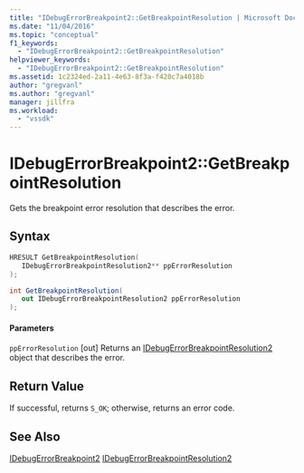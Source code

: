 ```yaml
---
title: "IDebugErrorBreakpoint2::GetBreakpointResolution | Microsoft Docs"
ms.date: "11/04/2016"
ms.topic: "conceptual"
f1_keywords:
  - "IDebugErrorBreakpoint2::GetBreakpointResolution"
helpviewer_keywords:
  - "IDebugErrorBreakpoint2::GetBreakpointResolution"
ms.assetid: 1c2324ed-2a11-4e63-8f3a-f420c7a4018b
author: "gregvanl"
ms.author: "gregvanl"
manager: jillfra
ms.workload:
  - "vssdk"
---
```

# IDebugErrorBreakpoint2::GetBreakpointResolution
Gets the breakpoint error resolution that describes the error.

## Syntax

```cpp
HRESULT GetBreakpointResolution( 
   IDebugErrorBreakpointResolution2** ppErrorResolution
);
```

```csharp
int GetBreakpointResolution( 
   out IDebugErrorBreakpointResolution2 ppErrorResolution
);
```

#### Parameters
 `ppErrorResolution`
 [out] Returns an [IDebugErrorBreakpointResolution2](../../../extensibility/debugger/reference/idebugerrorbreakpointresolution2.md) object that describes the error.

## Return Value
 If successful, returns `S_OK`; otherwise, returns an error code.

## See Also
 [IDebugErrorBreakpoint2](../../../extensibility/debugger/reference/idebugerrorbreakpoint2.md)
 [IDebugErrorBreakpointResolution2](../../../extensibility/debugger/reference/idebugerrorbreakpointresolution2.md)